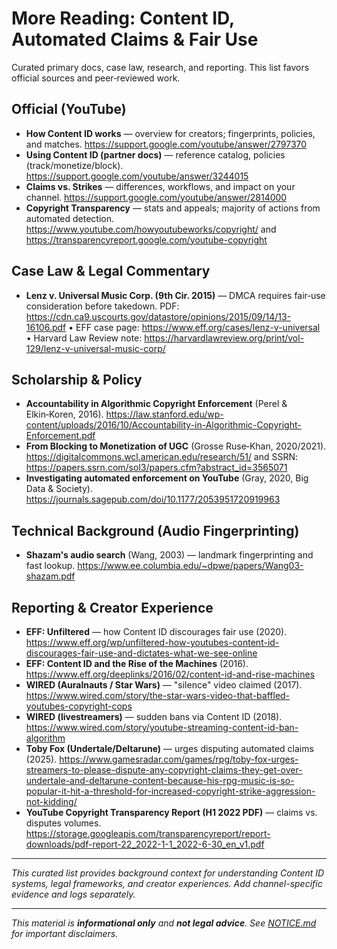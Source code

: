 # More Reading: Content ID, Automated Claims & Fair Use

Curated primary docs, case law, research, and reporting. This list favors official sources and peer‑reviewed work.

## Official (YouTube)
- **How Content ID works** — overview for creators; fingerprints, policies, and matches. https://support.google.com/youtube/answer/2797370
- **Using Content ID (partner docs)** — reference catalog, policies (track/monetize/block). https://support.google.com/youtube/answer/3244015
- **Claims vs. Strikes** — differences, workflows, and impact on your channel. https://support.google.com/youtube/answer/2814000
- **Copyright Transparency** — stats and appeals; majority of actions from automated detection. https://www.youtube.com/howyoutubeworks/copyright/ and https://transparencyreport.google.com/youtube-copyright

## Case Law & Legal Commentary
- **Lenz v. Universal Music Corp. (9th Cir. 2015)** — DMCA requires fair‑use consideration before takedown. PDF: https://cdn.ca9.uscourts.gov/datastore/opinions/2015/09/14/13-16106.pdf • EFF case page: https://www.eff.org/cases/lenz-v-universal • Harvard Law Review note: https://harvardlawreview.org/print/vol-129/lenz-v-universal-music-corp/

## Scholarship & Policy
- **Accountability in Algorithmic Copyright Enforcement** (Perel & Elkin‑Koren, 2016). https://law.stanford.edu/wp-content/uploads/2016/10/Accountability-in-Algorithmic-Copyright-Enforcement.pdf
- **From Blocking to Monetization of UGC** (Grosse Ruse‑Khan, 2020/2021). https://digitalcommons.wcl.american.edu/research/51/ and SSRN: https://papers.ssrn.com/sol3/papers.cfm?abstract_id=3565071
- **Investigating automated enforcement on YouTube** (Gray, 2020, Big Data & Society). https://journals.sagepub.com/doi/10.1177/2053951720919963

## Technical Background (Audio Fingerprinting)
- **Shazam's audio search** (Wang, 2003) — landmark fingerprinting and fast lookup. https://www.ee.columbia.edu/~dpwe/papers/Wang03-shazam.pdf

## Reporting & Creator Experience
- **EFF: Unfiltered** — how Content ID discourages fair use (2020). https://www.eff.org/wp/unfiltered-how-youtubes-content-id-discourages-fair-use-and-dictates-what-we-see-online
- **EFF: Content ID and the Rise of the Machines** (2016). https://www.eff.org/deeplinks/2016/02/content-id-and-rise-machines
- **WIRED (Auralnauts / Star Wars)** — "silence" video claimed (2017). https://www.wired.com/story/the-star-wars-video-that-baffled-youtubes-copyright-cops
- **WIRED (livestreamers)** — sudden bans via Content ID (2018). https://www.wired.com/story/youtube-streaming-content-id-ban-algorithm
- **Toby Fox (Undertale/Deltarune)** — urges disputing automated claims (2025). https://www.gamesradar.com/games/rpg/toby-fox-urges-streamers-to-please-dispute-any-copyright-claims-they-get-over-undertale-and-deltarune-content-because-his-rpg-music-is-so-popular-it-hit-a-threshold-for-increased-copyright-strike-aggression-not-kidding/
- **YouTube Copyright Transparency Report (H1 2022 PDF)** — claims vs. disputes volumes. https://storage.googleapis.com/transparencyreport/report-downloads/pdf-report-22_2022-1-1_2022-6-30_en_v1.pdf

---

*This curated list provides background context for understanding Content ID systems, legal frameworks, and creator experiences. Add channel-specific evidence and logs separately.*

---

*This material is **informational only** and **not legal advice**. See [NOTICE.md](../../NOTICE.md) for important disclaimers.*
